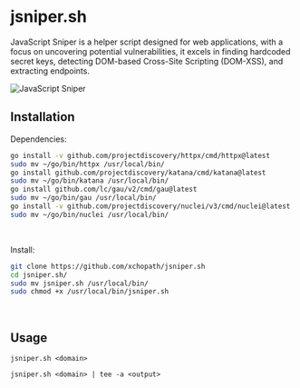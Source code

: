# jsniper.sh
JavaScript Sniper is a helper script designed for web applications, with a focus on uncovering potential vulnerabilities, it excels in finding hardcoded secret keys, detecting DOM-based Cross-Site Scripting (DOM-XSS), and extracting endpoints.

![JavaScript Sniper](https://github.com/xchopath/jsniper.sh/assets/44427665/734ab3f2-4296-4306-bc92-f6decadc17f9)


## Installation

Dependencies:

```sh
go install -v github.com/projectdiscovery/httpx/cmd/httpx@latest
sudo mv ~/go/bin/httpx /usr/local/bin/
go install github.com/projectdiscovery/katana/cmd/katana@latest
sudo mv ~/go/bin/katana /usr/local/bin/
go install github.com/lc/gau/v2/cmd/gau@latest
sudo mv ~/go/bin/gau /usr/local/bin/
go install -v github.com/projectdiscovery/nuclei/v3/cmd/nuclei@latest
sudo mv ~/go/bin/nuclei /usr/local/bin/
```

<br/>

Install:

```sh
git clone https://github.com/xchopath/jsniper.sh
cd jsniper.sh/
sudo mv jsniper.sh /usr/local/bin/
sudo chmod +x /usr/local/bin/jsniper.sh
```

<br/>

## Usage

```
jsniper.sh <domain>
```

```
jsniper.sh <domain> | tee -a <output>
```
